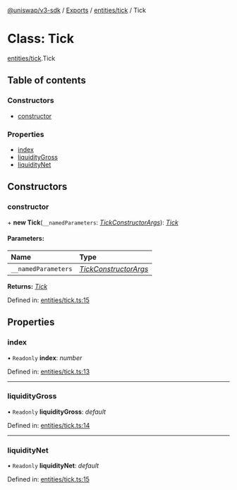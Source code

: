 [@uniswap/v3-sdk](../README.md) / [Exports](../modules.md) / [entities/tick](../modules/entities_tick.md) / Tick

# Class: Tick

[entities/tick](../modules/entities_tick.md).Tick

## Table of contents

### Constructors

- [constructor](entities_tick.tick.md#constructor)

### Properties

- [index](entities_tick.tick.md#index)
- [liquidityGross](entities_tick.tick.md#liquiditygross)
- [liquidityNet](entities_tick.tick.md#liquiditynet)

## Constructors

### constructor

\+ **new Tick**(`__namedParameters`: [*TickConstructorArgs*](../interfaces/entities_tick.tickconstructorargs.md)): [*Tick*](entities_tick.tick.md)

#### Parameters:

| Name | Type |
| :------ | :------ |
| `__namedParameters` | [*TickConstructorArgs*](../interfaces/entities_tick.tickconstructorargs.md) |

**Returns:** [*Tick*](entities_tick.tick.md)

Defined in: [entities/tick.ts:15](https://github.com/Uniswap/uniswap-v3-sdk/blob/4a7e393/src/entities/tick.ts#L15)

## Properties

### index

• `Readonly` **index**: *number*

Defined in: [entities/tick.ts:13](https://github.com/Uniswap/uniswap-v3-sdk/blob/4a7e393/src/entities/tick.ts#L13)

___

### liquidityGross

• `Readonly` **liquidityGross**: *default*

Defined in: [entities/tick.ts:14](https://github.com/Uniswap/uniswap-v3-sdk/blob/4a7e393/src/entities/tick.ts#L14)

___

### liquidityNet

• `Readonly` **liquidityNet**: *default*

Defined in: [entities/tick.ts:15](https://github.com/Uniswap/uniswap-v3-sdk/blob/4a7e393/src/entities/tick.ts#L15)
